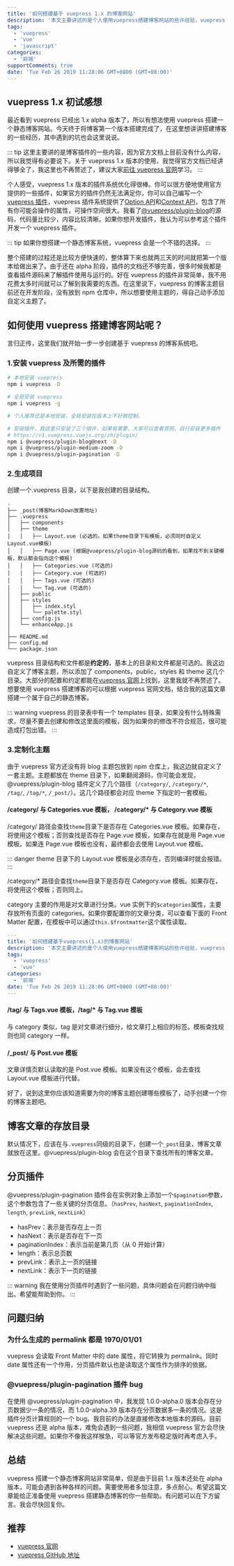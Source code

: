 ```yaml
---
title: '如何搭建基于 vuepress 1.x 的博客网站'
description: '本文主要讲述的是个人使用vuepress搭建博客网站的些许经验，vuepress 1.x 版本很好的优化了 vuepress 的项目结构，使得其能更好的基于Github Pages 搭建一个静态博客网站。由于使用的都是 alpha 版本，其中难免遇到一些小问题。'
tags:
  - 'vuepress'
  - 'vue'
  - 'javascript'
categories:
  - '前端'
supportComments: true
date: 'Tue Feb 26 2019 11:28:06 GMT+0800 (GMT+08:00)'
---
```


## vuepress 1.x 初试感想

最近看到 vuepress 已经出 1.x alpha 版本了，所以有想法使用 vuepress 搭建一个静态博客网站。今天终于将博客第一个版本搭建完成了，在这里想讲讲搭建博客的一些经历，其中遇到的坑也会这里说说。

::: tip
这里主要讲的是博客插件的一些内容，因为官方文档上目前没有什么内容，所以我觉得有必要说下。关于 vuepress 1.x 版本的使用，我觉得官方文档已经讲得够全了，我这里也不再赘述了，建议大家[前往 vuepress 官网](https://v1.vuepress.vuejs.org/zh/)学习。
:::

个人感受，vuepress 1.x 版本的插件系统优化得很棒。你可以很方便地使用官方提供的一些插件，如果官方的插件仍然无法满足你，你可以自己编写一个[vuepress 插件](https://v1.vuepress.vuejs.org/zh/plugin/writing-a-plugin.html)，vuepress 插件系统提供了[Option API](https://v1.vuepress.vuejs.org/zh/plugin/option-api.html)和[Context API](https://v1.vuepress.vuejs.org/zh/plugin/context-api.html)，包含了所有你可能会操作的属性，可操作空间很大。我看了[@vuepress/plugin-blog](https://github.com/vuejs/vuepress/tree/master/packages/%40vuepress/plugin-blog)的源码，代码量比较少，内容比较清晰。如果你想开发插件，我认为可以参考这个插件开发一个 vuepress 插件。

::: tip
如果你想搭建一个静态博客系统，vuepress 会是一个不错的选择。
:::

整个搭建的过程还是比较方便快速的，整体算下来也就两三天的时间就把第一个版本给做出来了。由于还在 alpha 阶段，插件的文档还不够完善，很多时候我都是查看插件源码来了解插件使用与运行的。好在 vuepress 的插件非常简单，我不用花费太多时间就可以了解到我需要的东西。在这里说下，vuepress 的博客主题目前还在开发阶段，没有放到 npm 仓库中，所以想要使用主题的，得自己动手添加自定义主题了。

## 如何使用 vuepress 搭建博客网站呢？

言归正传，这里我们就开始一步一步创建基于 vuepress 的博客系统吧。

### 1.安装 vuepress 及所需的插件

```bash
# 本地安装 vuepress
npm i vuepress -D

# 全局安装 vuepress
npm i vuepress -g

# 个人推荐还是本地安装，全局安装在版本上不好做控制。

# 安装插件，我这里只安装了三个插件，如果有需要，大家可以查看官网，自行安装更多插件
# https://v1.vuepress.vuejs.org/zh/plugin/
npm i @vuepress/plugin-blog@next -D
npm i @vuepress/plugin-medium-zoom -D
npm i @vuepress/plugin-pagination -D

```

### 2.生成项目

创建一个.vuepress 目录，以下是我创建的目录结构。

```{6,7,8,9,10,11}
.
├── _post(博客MarkDown放置地址)
├── .vuepress
│   ├── components
│   ├── theme
│   │   ├── Layout.vue (必选的。如果theme目录下有模板，必须同时自定义Layout.vue模板)
│   │   ├── Page.vue (根据@vuepress/plugin-blog源码的看到，如果找不到关键模板，默认都会指向这个模板)
│   │   ├── Categories.vue (可选的)
│   │   ├── Category.vue (可选的)
│   │   ├── Tags.vue (可选的)
│   │   └── Tag.vue (可选的)
│   ├── public
│   ├── styles
│   │   ├── index.styl
│   │   └── palette.styl
│   ├── config.js
│   └── enhanceApp.js
│
├── README.md
├── config.md
└── package.json
```

vuepress 目录结构和文件都是**约定的**，基本上的目录和文件都是可选的。我这边自定义了博客主题，所以添加了 components，public，styles 和 theme 这几个目录。大部分的配置和约定都能在[vuepress 官网](https://v1.vuepress.vuejs.org/zh/)上找到，这里我就不再赘述了。想要使用 vuepress 搭建博客的可以根据 vuepress 官网文档，结合我的这篇文章搭建一个属于自己的静态博客。

::: warning
vuepress 的目录表中有一个 templates 目录，如果没有什么特殊需求，尽量不要去创建和修改这里面的模板，因为如果你的修改不符合规范，很可能造成打包出错。
:::

### 3.定制化主题

由于 vuepress 官方还没有将 blog 主题包放到 npm 仓库上，我这边就自定义了一套主题。主题都放在 theme 目录下，如果翻阅源码，你可能会发现，@vuepress/plugin-blog 插件定义了几个路径（`/category/`, `/category/*`, `/tag/`, `/tag/*`, `/_post/`）。这几个路径都会对应 theme 下指定的一套模板。

#### /category/ 与 Categories.vue 模板， /category/\* 与 Category.vue 模板

/category/ 路径会查找`theme`目录下是否存在 Categories.vue 模板。如果存在，将使用这个模板；否则查找是否存在 Page.vue 模板，如果存在就是用 Page.vue 模板。如果连 Page.vue 模板也没有，最终都会去使用 Layout.vue 模板。

::: danger
theme 目录下的 Layout.vue 模板是必须存在，否则编译时就会报错。
:::

/category/\* 路径会查找`theme`目录下是否存在 Category.vue 模板。如果存在，将使用这个模板；否则同上。

category 主要的作用是对文章进行分类。vue 实例下的`$categories`属性，主要存放所有页面的 categories。如果你要配置你的文章分类，可以查看下面的 Front Matter 配置，在模板中可以通过`this.$frontmatter`这个属性读取。

```yaml
---
title: '如何搭建基于vuepress(1.x)的博客网站'
description: '本文主要讲述的是个人使用vuepress搭建博客网站的些许经验，vuepress 1.x版本很好的优化了vuepress的项目结构，使得其能更好的基于Github Pages 搭建一个静态博客网站。由于使用的都是alpha版本，其中难免遇到一些小问题。'
tags:
  - 'vuepress'
  - 'vue'
categories:
  - '前端'
date: 'Tue Feb 26 2019 11:28:06 GMT+0800 (GMT+08:00)'
---

```

#### /tag/ 与 Tags.vue 模板，/tag/\* 与 Tag.vue 模板

与 category 类似，tag 是对文章进行细分，给文章打上相应的标签。模板查找规则也同 category 一样。

#### /\_post/ 与 Post.vue 模板

文章详情页默认读取的是 Post.vue 模板。如果没有这个模板，会去查找 Layout.vue 模板进行代替。

好了，说到这里你应该知道需要为你的博客主题创建哪些模板了，动手创建一个你的博客主题吧。

## 博客文章的存放目录

默认情况下，应该在与`.vuepress`同级的目录下，创建一个`_post`目录，博客文章就放在这里。@vuepress/plugin-blog 会在这个目录下查找所有的博客文章。

## 分页插件

@vuepress/plugin-pagination 插件会在实例对象上添加一个`$pagination`参数，这个参数包含了一些关键的分页信息。（`hasPrev`, `hasNext`, `paginationIndex`, `length`, `prevLink`, `nextLink`）

- hasPrev：表示是否存在上一页
- hasNext：表示是否存在下一页
- paginationIndex：表示当前是第几页（从 0 开始计算）
- length：表示总页数
- prevLink：表示上一页的链接
- nextLink：表示下一页的链接

::: warning
我在使用分页插件时遇到了一些问题，具体问题会在问题归纳中指出。希望能帮助到你。
:::

## 问题归纳

### 为什么生成的 permalink 都是 1970/01/01

vuepress 会读取 Front Matter 中的 date 属性，将它转换为 permalink。同时 date 属性还有一个作用，分页插件默认也是读取这个属性作为排序的依据。

### @vuepress/plugin-pagination 插件 bug

在使用 @vuepress/plugin-pagination 中，我发现 1.0.0-alpha.0 版本会存在分页数据少一条的情况，而 1.0.0-alpha.39 版本存在分页数据多一条的情况。这是插件分页计算规则的一个 bug。我目前的办法是直接修改本地版本的源码。目前 vuepress 还是 alpha 版本，难免会遇到一些问题，我相信 vuepress 官方会尽快解决这些问题。如果你不像我这样猴急，可以等官方发布稳定版时再考虑入手。

## 总结

vuepress 搭建一个静态博客网站非常简单，但是由于目前 1.x 版本还处在 alpha 版本，可能会遇到各种各样的问题。需要使用者多加注意，多点耐心。希望这篇文章能给正准备使用 vuepress 搭建静态博客的你一些帮助。有问题可以在下方留言。我会尽快回复你。

## 推荐

- [vuepress 官网](https://v1.vuepress.vuejs.org/zh/)
- [vuepress GitHub 地址](https://github.com/vuejs/vuepress)
